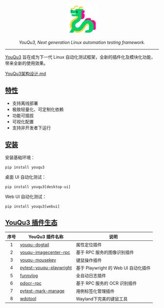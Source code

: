 <p align="center">
  <a href="https://github.com/funny-dream/youqu3">
    <img src="./docs/assets/logo.png" width="100" alt="YouQu3">
  </a>
</p>
<p align="center">
    <em>YouQu3, Next generation Linux automation testing framework.</em>
</p>

--------------

[YouQu3]() 旨在成为下一代 Linux 自动化测试框架，全新的插件化及模块化功能，带来全新的使用效果。

[YouQu3架构设计.md](docs/YouQu3架构设计.md)

## [特性]()

- 支持离线部署
- 极致轻量化、可定制化依赖
- 功能可插拔
- 可视化配置
- 支持非开发者下运行

## [安装]()

安装基础环境：

```shell
pip install youqu3
```

桌面 UI 自动化测试：

```shell
pip install youqu3[desktop-ui]
```

Web UI 自动化测试：

```shell
pip install youqu3[webui]
```

## [YouQu3 插件生态]()

| **序号**                                        | YouQu3 插件名称                                              | 说明                                 |
| :----------------------------------------------------------: | ------------------------------------ | ------------------------------------ |
| 1 | [youqu-dogtail](https://github.com/funny-dream/youqu-dogtail) | 属性定位插件                         |
| 2 | [youqu-imagecenter-rpc](https://github.com/funny-dream/youqu-imagecenter-rpc) | 基于 RPC 服务的图像识别插件      |
| 3 | [youqu-mousekey](https://github.com/funny-dream/youqu-mousekey) | 键鼠操作插件                         |
| 4 | [pytest-youqu-playwright](https://github.com/funny-dream/pytest-youqu-playwright) | 基于 Playwright 的 Web UI 自动化插件 |
| 5         | [funnylog](https://linuxdeepin.github.io/funnylog/)          | 全自动日志插件                       |
| 6       | [pdocr-rpc](https://linuxdeepin.github.io/pdocr-rpc/)        | 基于 RPC 服务的 OCR 识别插件         |
| 7 | [pytest-mark-manage](https://github.com/funny-dream/pytest-mark-manage) | 用例标签化管理插件 |
| 8 | [wdotool](https://github.com/funny-dream/wdotool) | Wayland下完美的键鼠工具 |

